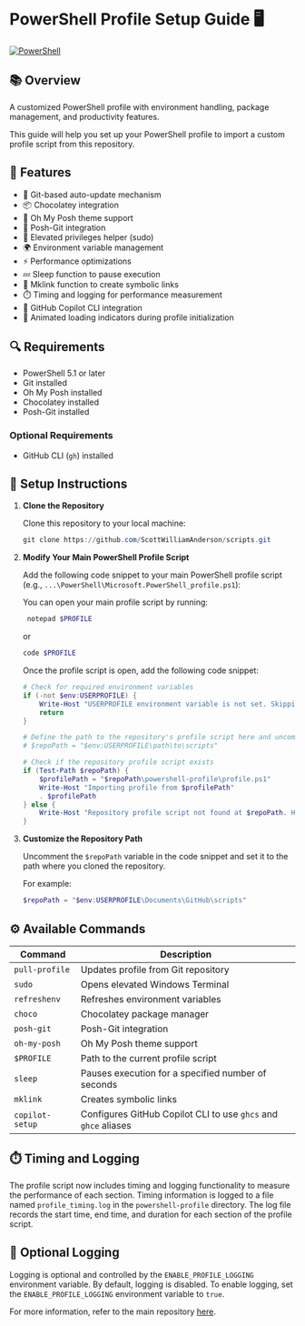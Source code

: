 # PowerShell Profile Setup Guide 🖥️

[![PowerShell](https://img.shields.io/badge/PowerShell-5.1+-blue.svg)](https://github.com/PowerShell/PowerShell)

## 📚 Overview

A customized PowerShell profile with environment handling, package management, and productivity features.

This guide will help you set up your PowerShell profile to import a custom profile script from this repository.

## 📌 Features

- 🔄 Git-based auto-update mechanism
- 📦 Chocolatey integration
- 🎨 Oh My Posh theme support
- 🌿 Posh-Git integration
- 🔑 Elevated privileges helper (sudo)
- 🌍 Environment variable management
- ⚡ Performance optimizations
- 💤 Sleep function to pause execution
- 🔗 Mklink function to create symbolic links
- ⏱️ Timing and logging for performance measurement
- 🤖 GitHub Copilot CLI integration
- 💫 Animated loading indicators during profile initialization

## 🔍 Requirements

- PowerShell 5.1 or later
- Git installed
- Oh My Posh installed
- Chocolatey installed
- Posh-Git installed

### Optional Requirements

- GitHub CLI (`gh`) installed

## 🚀 Setup Instructions

1. **Clone the Repository**

   Clone this repository to your local machine:

   ```powershell
   git clone https://github.com/ScottWilliamAnderson/scripts.git
   ```

2. **Modify Your Main PowerShell Profile Script**

   Add the following code snippet to your main PowerShell profile script (e.g., `...\PowerShell\Microsoft.PowerShell_profile.ps1`):

   You can open your main profile script by running:

   ```powershell
    notepad $PROFILE
    ```

    or

    ```powershell
    code $PROFILE
    ```

    Once the profile script is open, add the following code snippet:

   ```powershell
   # Check for required environment variables
   if (-not $env:USERPROFILE) {
       Write-Host "USERPROFILE environment variable is not set. Skipping profile import."
       return
   }

   # Define the path to the repository's profile script here and uncomment the following line
   # $repoPath = "$env:USERPROFILE\path\to\scripts"

   # Check if the repository profile script exists
   if (Test-Path $repoPath) {
       $profilePath = "$repoPath\powershell-profile\profile.ps1"
       Write-Host "Importing profile from $profilePath"
       . $profilePath 
   } else {
       Write-Host "Repository profile script not found at $repoPath. Have you defined $repoPath in profile.ps1?"
   }
   ```

3. **Customize the Repository Path**

   Uncomment the `$repoPath` variable in the code snippet and set it to the path where you cloned the repository.

   For example:

   ```powershell
   $repoPath = "$env:USERPROFILE\Documents\GitHub\scripts"
   ```

## ⚙️ Available Commands

| Command | Description |
|---------|------------|
| `pull-profile` | Updates profile from Git repository |
| `sudo` | Opens elevated Windows Terminal |
| `refreshenv` | Refreshes environment variables |
| `choco` | Chocolatey package manager |
| `posh-git` | Posh-Git integration |
| `oh-my-posh` | Oh My Posh theme support |
| `$PROFILE` | Path to the current profile script |
| `sleep` | Pauses execution for a specified number of seconds |
| `mklink` | Creates symbolic links |
| `copilot-setup` | Configures GitHub Copilot CLI to use `ghcs` and `ghce` aliases |

## ⏱️ Timing and Logging

The profile script now includes timing and logging functionality to measure the performance of each section. Timing information is logged to a file named `profile_timing.log` in the `powershell-profile` directory. The log file records the start time, end time, and duration for each section of the profile script.

## 📝 Optional Logging

Logging is optional and controlled by the `ENABLE_PROFILE_LOGGING` environment variable. By default, logging is disabled. To enable logging, set the `ENABLE_PROFILE_LOGGING` environment variable to `true`.

For more information, refer to the main repository [here](../README.md).
